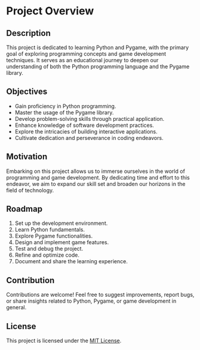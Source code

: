 # Project Overview

## Description

This project is dedicated to learning Python and Pygame, with the primary goal of exploring programming concepts and game development techniques. It serves as an educational journey to deepen our understanding of both the Python programming language and the Pygame library.

## Objectives

- Gain proficiency in Python programming.
- Master the usage of the Pygame library.
- Develop problem-solving skills through practical application.
- Enhance knowledge of software development practices.
- Explore the intricacies of building interactive applications.
- Cultivate dedication and perseverance in coding endeavors.

## Motivation

Embarking on this project allows us to immerse ourselves in the world of programming and game development. By dedicating time and effort to this endeavor, we aim to expand our skill set and broaden our horizons in the field of technology.

## Roadmap

1. Set up the development environment.
2. Learn Python fundamentals.
3. Explore Pygame functionalities.
4. Design and implement game features.
5. Test and debug the project.
6. Refine and optimize code.
7. Document and share the learning experience.

## Contribution

Contributions are welcome! Feel free to suggest improvements, report bugs, or share insights related to Python, Pygame, or game development in general.

## License

This project is licensed under the [MIT License](LICENSE).
